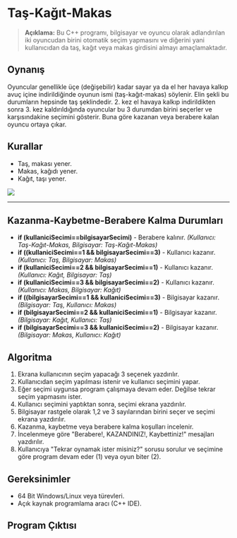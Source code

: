 # Taş-Kağıt-Makas
> **Açıklama:** Bu C++ programı, bilgisayar ve oyuncu olarak adlandırılan iki oyuncudan birini otomatik seçim yapmasını ve diğerini yani kullanıcıdan da taş, kağıt veya makas girdisini almayı amaçlamaktadır.

## Oynanış
Oyuncular genellikle üçe (değişebilir) kadar sayar ya da el her havaya kalkıp avuç içine indirildiğinde oyunun ismi (taş-kağıt-makas) söylenir. Elin şekli bu durumların hepsinde taş şeklindedir. 2. kez el havaya kalkıp indirildikten sonra 3. kez kaldırıldığında oyuncular bu 3 durumdan birini seçerler ve karşısındakine seçimini gösterir. Buna göre kazanan veya berabere kalan oyuncu ortaya çıkar.

## Kurallar
- Taş, makası yener.
- Makas, kağıdı yener.
- Kağıt, taşı yener.

<img src="https://upload.wikimedia.org/wikipedia/commons/b/b0/Rock-paper-scissors_Shapes.png"/>

---

## Kazanma-Kaybetme-Berabere Kalma Durumları
- **if (kullaniciSecimi==bilgisayarSecimi)** - Berabere kalınır. *(Kullanıcı: Taş-Kağıt-Makas, Bilgisayar: Taş-Kağıt-Makas)*
- **if ((kullaniciSecimi==1 && bilgisayarSecimi==3)** - Kullanıcı kazanır. *(Kullanıcı: Taş, Bilgisayar: Makas)*
- **if (kullaniciSecimi==2 && bilgisayarSecimi==1)** - Kullanıcı kazanır. *(Kullanıcı: Kağıt, Bilgisayar: Taş)*
- **if (kullaniciSecimi==3 && bilgisayarSecimi==2)** - Kullanıcı kazanır. *(Kullanıcı: Makas, Bilgisayar: Kağıt)*
- **if ((bilgisayarSecimi==1 && kullaniciSecimi==3)** - Bilgisayar kazanır. *(Bilgisayar: Taş, Kullanıcı: Makas)*
- **if (bilgisayarSecimi==2 && kullaniciSecimi==1)** - Bilgisayar kazanır. *(Bilgisayar: Kağıt, Kullanıcı: Taş)*
- **if (bilgisayarSecimi==3 && kullaniciSecimi==2)** - Bilgisayar kazanır. *(Bilgisayar: Makas, Kullanıcı: Kağıt)*

## Algoritma
1. Ekrana kullanıcının seçim yapacağı 3 seçenek yazdırılır.
2. Kullanıcıdan seçim yapılması istenir ve kullanıcı seçimini yapar.
3. Eğer seçimi uygunsa program çalışmaya devam eder. Değilse tekrar seçim yapmasını ister.
4. Kullanıcı seçimini yaptıktan sonra, seçimi ekrana yazdırılır.
5. Bilgisayar rastgele olarak 1,2 ve 3 sayılarından birini seçer ve seçimi ekrana yazdırılır.
6. Kazanma, kaybetme veya berabere kalma koşulları incelenir.
7. İncelenmeye göre "Berabere!, KAZANDINIZ!, Kaybettiniz!" mesajları yazdırılır.
8. Kullanıcıya "Tekrar oynamak ister misiniz?" sorusu sorulur ve seçimine göre program devam eder (1) veya oyun biter (2).

## Gereksinimler
- 64 Bit Windows/Linux veya türevleri.
- Açık kaynak programlama aracı (C++ IDE).

## Program Çıktısı
